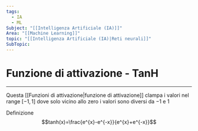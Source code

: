 ```yaml
---
tags:
  - IA
  - ML
Subject: "[[Intelligenza Artificiale (IA)]]"
Area: "[[Machine Learning]]"
topic: "[[Intelligenza Artificiale (IA)|Reti neurali]]"
SubTopic: 
---
```


# Funzione di attivazione - TanH
---
Questa [[Funzioni di attivazione|funzione di attivazione]] clampa i valori nel range $[-1,1]$ dove solo vicino allo zero i valori sono diversi da $-1$ e $1$


Definizione $$tanh(x)=\frac{e^{x}-e^{-x}}{e^{x}+e^{-x}}$$